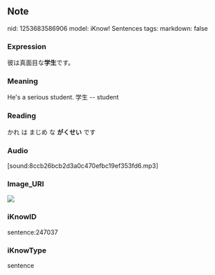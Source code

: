 ## Note
nid: 1253683586906
model: iKnow! Sentences
tags: 
markdown: false

### Expression
彼は真面目な<b>学生</b>です。

### Meaning
He's a serious student.
学生 -- student

### Reading
かれ は まじめ な <b>がくせい</b> です

### Audio
[sound:8ccb26bcb2d3a0c470efbc19ef353fd6.mp3]

### Image_URI
<img src="a5a25e8eecb35b11f6bd2629506eec37.jpg">

### iKnowID
sentence:247037

### iKnowType
sentence
